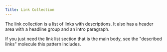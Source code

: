 ```yaml
---
Title: Link Collection
---
```


The link collection is a list of links with descriptions. It also has a header area with a headline group and an intro paragraph.

If you just need the link list section that is the main body, see the "described links" molecule this pattern includes.